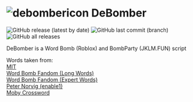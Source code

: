 # ![debombericon](https://user-images.githubusercontent.com/53323309/123511789-ee473200-d6b5-11eb-9f03-09412ae4edb5.png) DeBomber

![GitHub release (latest by date)](https://img.shields.io/github/v/release/xacvwe/DeBomber?color=blueviolet&label=Latest%20Release&style=for-the-badge)
![GitHub last commit (branch)](https://img.shields.io/github/last-commit/xacvwe/DeBomber/main?style=for-the-badge)
![GitHub all releases](https://img.shields.io/github/downloads/xacvwe/DeBomber/total?style=for-the-badge)

DeBomber is a Word Bomb (Roblox) and BombParty (JKLM.FUN) script

Words taken from:\
[MIT](https://www.mit.edu/~ecprice/wordlist.10000)\
[Word Bomb Fandom (Long Words)](https://wordbombroblox.fandom.com/wiki/List_of_long_words)\
[Word Bomb Fandom (Expert Words)](https://wordbombroblox.fandom.com/wiki/List_of_expert_words)\
[Peter Norvig (enable1)](http://norvig.com/ngrams/enable1.txt)\
[Moby Crossword](https://raw.githubusercontent.com/bgreenlee/scrabble-suggest/master/data/word_list_moby_crossword-flat/word_list_moby_crossword.flat.txt)
